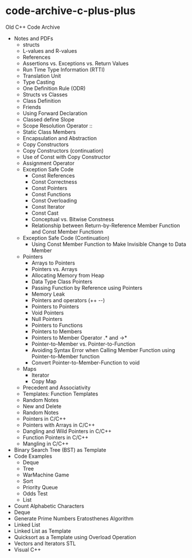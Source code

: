 # code-archive-c-plus-plus
Old C++ Code Archive

* Notes and PDFs
  * structs
  * L-values and R-values
  * References
  * Assertions vs. Exceptions vs. Return Values
  * Run Time Type Information (RTTI)
  * Translation Unit
  * Type Casting
  * One Definition Rule (ODR)
  * Structs vs Classes
  * Class Definition
  * Friends
  * Using Forward Declaration
  * Classed define Slope
  * Scope Resolution Operator ::
  * Static Class Members
  * Encapsulation and Abstraction
  * Copy Constructors
  * Copy Constructors (continuation)
  * Use of Const with Copy Constructor
  * Assignment Operator
  * Exception Safe Code
    * Const References
    * Const Correctness
    * Const Pointers
    * Const Functions
    * Const Overloading
    * Const Iterator
    * Const Cast
    * Conceptual vs. Bitwise Constness
    * Relationship between Return-by-Reference Member Function and Const Member Functionn
  * Exception Safe Code (Continuation)
    * Using Const Member Function to Make Invisible Change to Data Member
  * Pointers
    * Arrays to Pointers
    * Pointers vs. Arrays
    * Allocating Memory from Heap
    * Data Type Class Pointers
    * Passing Function by Reference using Pointers
    * Memory Leak
    * Pointers and operators (++ --)
    * Pointers to Pointers
    * Void Pointers
    * Null Pointers
    * Pointers to Functions
    * Pointers to Members
    * Pointers to Member Operator .* and ->*
    * Pointer-to-Member vs. Pointer-to-Function
    * Avoiding Syntax Error when Calling Member Function using Pointer-to-Member function
    * Convert Pointer-to-Member-Function to void
  * Maps
    * Iterator
    * Copy Map
  * Precedent and Associativity
  * Templates: Function Templates
  * Random Notes
  * New and Delete
  * Random Notes
  * Pointers in C/C++
  * Pointers with Arrays in C/C++
  * Dangling and Wild Pointers in C/C++
  * Function Pointers in C/C++
  * Mangling in C/C++
* Binary Search Tree (BST) as Template
* Code Examples
  * Deque
  * Tree
  * WarMachine Game
  * Sort
  * Priority Queue
  * Odds Test
  * List
* Count Alphabetic Characters
* Deque
* Generate Prime Numbers Eratosthenes Algorithm
* Linked List
* Linked List as Template
* Quicksort as a Template using Overload Operation
* Vectors and Iterators STL
* Visual C++